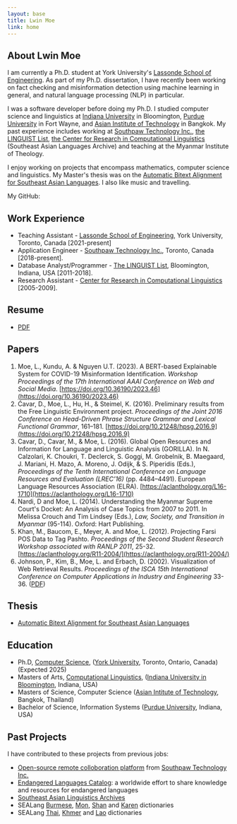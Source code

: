 ```yaml
---
layout: base
title: Lwin Moe
link: home
---
```



## About Lwin Moe

I am currently a Ph.D. student at York University's [Lassonde School of Engineering](https://eecs.lassonde.yorku.ca/). As part of my Ph.D. dissertation, I have recently been working on fact checking and misinformation detection using machine learning in general, and natural language processing (NLP) in particular.

I was a software developer before doing my Ph.D. I studied computer science and linguistics at [Indiana University](http://iub.edu/) in Bloomington, [Purdue University](https://www.pfw.edu/) in Fort Wayne, and [Asian Institute of Technology](https://www.ait.ac.th/) in Bangkok. My past experience includes working at [Southpaw Technology Inc.](https://southpawtech.com/), [the LINGUIST List](https://linguistlist.org/), [the Center for Research in Computational Linguistics](http://sealang.net/) (Southeast Asian Languages Archive) and teaching at the Myanmar Institute of Theology.

I enjoy working on projects that encompass mathematics, computer science and linguistics. My Master's thesis was on the [Automatic Bitext Alignment for Southeast Asian Languages](/static/docs/lwinmoe-thesis.pdf). I also like music and travelling.

My GitHub: <a href="https://github.com/lwinmoe" role="button"><i class="fab fa-github"></i></a>


## Work Experience

- Teaching Assistant - [Lassonde School of Engineering](https://eecs.lassonde.yorku.ca/), York University, Toronto, Canada [2021-present]
- Application Engineer - [Southpaw Technology Inc.](https://southpawtech.com/), Toronto, Canada [2018-present].
- Database Analyst/Programmer - [The LINGUIST List](https://linguistlist.org), Bloomington, Indiana, USA [2011-2018].
- Research Assistant - [Center for Research in Computational Linguistics](http://www.sealang.net/) [2005-2009].


## Resume

- [PDF](/static/docs/lwinmoe_resume.pdf)


## Papers

1. Moe, L., Kundu, A. & Nguyen U.T. (2023). A BERT-based Explainable System for COVID-19 Misinformation Identification. *Workshop Proceedings of the 17th International AAAI Conference on Web and Social Media*. [https://doi.org/10.36190/2023.46](https://doi.org/10.36190/2023.46)
1. Ćavar, D., Moe, L., Hu, H., & Steimel, K. (2016). Preliminary results from the Free Linguistic Environment project. *Proceedings of the Joint 2016 Conference on Head-Driven Phrase Structure Grammar and Lexical Functional Grammar*, 161–181. [https://doi.org/10.21248/hpsg.2016.9](https://doi.org/10.21248/hpsg.2016.9)
1. Cavar, D., Cavar, M., & Moe, L. (2016). Global Open Resources and Information for Language and Linguistic Analysis (GORILLA). In N. Calzolari, K. Choukri, T. Declerck, S. Goggi, M. Grobelnik, B. Maegaard, J. Mariani, H. Mazo, A. Moreno, J. Odijk, & S. Piperidis (Eds.), *Proceedings of the Tenth International Conference on Language Resources and Evaluation (LREC’16)* (pp. 4484–4491). European Language Resources Association (ELRA). [https://aclanthology.org/L16-1710](https://aclanthology.org/L16-1710)
1. Nardi, D and Moe, L. (2014). Understanding the Myanmar Supreme Court's Docket: An Analysis of Case Topics from 2007 to 2011. In Melissa Crouch and Tim Lindsey (Eds.), *Law, Society, and Transition in Myanmar* (95-114). Oxford: Hart Publishing.
1. Khan, M., Baucom, E., Meyer, A. and Moe, L. (2012). Projecting Farsi POS Data to Tag Pashto. *Proceedings of the Second Student Research Workshop associated with RANLP 2011*, 25-32. [https://aclanthology.org/R11-2004/](https://aclanthology.org/R11-2004/)
1. Johnson, P., Kim, B., Moe, L. and Erbach, D. (2002). Visualization of Web Retrieval Results. *Proceedings of the ISCA 15th International Conference on Computer Applications in Industry and Engineering* 33-36. ([PDF](/static/docs/Visualization_of_Web_Retrieval_Results.pdf))


## Thesis
- [Automatic Bitext Alignment for Southeast Asian Languages](/static/docs/lwinmoe-thesis.pdf)


## Education

- Ph.D, [Computer Science](https://eecs.lassonde.yorku.ca/), ([York University](https://www.yorku.ca/), Toronto, Ontario, Canada) (Expected 2025)
- Masters of Arts, [Computational Linguistics](https://cl.indiana.edu/), ([Indiana University in Bloomington](https://www.indiana.edu/), Indiana, USA)
- Masters of Science, Computer Science ([Asian Intitute of Technology](https://www.ait.ac.th/), Bangkok, Thailand)
- Bachelor of Science, Information Systems ([Purdue University](https://www.purdue.edu/), Indiana, USA)


## Past Projects

I have contributed to these projects from previous jobs:

- [Open-source remote colloboration platform](https://github.com/Southpaw-TACTIC/TACTIC) from [Southpaw Technology Inc.](https://southpawtech.com/)
- [Endangered Languages Catalog](http://endangeredlanguages.com/): a worldwide effort to share knowledge and resources for endangered languages
- [Southeast Asian Linguistics Archives](http://sealang.net/sala)
- SEALang [Burmese](http://sealang.net/burmese/), [Mon](http://sealang.net/mon/), [Shan](http://sealang.net/shan/) and [Karen](http://sealang.net/karen/dictionary.htm) dictionaries
- SEALang [Thai](http://sealang.net/thai/), [Khmer](http://sealang.net/khmer) and [Lao](http://sealang.net/lao/) dictionaries

